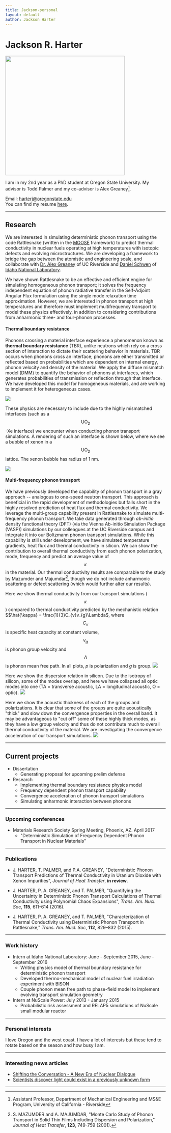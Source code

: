 ```yaml
---
title: Jackson-personal
layout: default
author: Jackson Harter
---
```

Jackson R. Harter
================================

<img src="{{ site.url }}users/harterj/images/jrhIdaho.jpg" height="375" width="375">

I am in my 2nd year as a PhD student at Oregon State University. My advisor is Todd Palmer and my co-advisor is Alex Greaney[^1].

Email: <a href="mailto:harterj@oregonstate.edu" target="top"> harterj@oregonstate.edu </a>  
You can find my resume [here](./files/jacksonResume.pdf).

***

## Research
We are interested in simulating deterministic phonon transport using the code Rattlesnake (written in the
<a href="http://mooseframework.org/" target="blank">MOOSE</a> framework) to predict thermal conductivity in nuclear fuels operating at high temperatures with isotopic defects and evolving microstructures. We are developing a framework to bridge the gap between the atomistic and engineering scale, and collaborate with <a href="http://www.engr.ucr.edu/faculty/me/AlexanderGreaney.html" target="blank">Dr. Alex Greaney</a> of UC Riverside and <a href="https://github.com/dschwen" target="blank">Daniel Schwen</a> of
<a href="https://www.inl.gov/" target="blank">Idaho National Laboratory</a>.


We have shown Rattlesnake to be an effective and efficient engine for simulating homogeneous phonon transport; it solves the frequency independent equation of phonon radiative transfer in the Self-Adjoint Angular Flux formulation using the single mode relaxation time approximation. However, we are interested in phonon transport at high temperatures and therefore must implement multifrequency transport to model these physics effectively, in addition to considering contributions from anharmonic three- and four-phonon processes.


#### Thermal boundary resistance
Phonons crossing a material interface experience a phenomenon known as **thermal boundary resistance** (TBR), unlike neutrons which rely on a cross section of interaction to dictate their scattering behavior in materials. TBR occurs when phonons cross an interface; phonons are either transmitted or reflected based on probabilities which are dependent on internal energy, phonon velocity and density of the material. We apply the diffuse mismatch model (DMM) to quantify the behavior of phonons at interfaces, which generates probabilities of transmission or reflection through that interface. We have developed this model for homogeneous materials, and are working to implement it for heterogeneous cases.

<img src="{{ site.url }}users/harterj/images/tbrSilicon.bmp">

These physics are necessary to include due to the highly mismatched interfaces (such as a $$\textrm{UO}_{2}$$-Xe interface) we encounter when conducting phonon transport simulations. A rendering of such an interface is shown below, where we see a bubble of xenon in a $$\textrm{UO}_{2}$$ lattice. The xenon bubble has radius of 1 nm.

<img src="{{ site.url }}users/harterj/images/uo2xe_interface.png">


#### Multi-frequency phonon transport
We have previously developed the capability of phonon transport in a gray approach -- analogous to one-speed neutron transport. This approach is beneficial in the rapid development of methodologies but falls short in the highly resolved prediction of heat flux and thermal conductivity. We leverage the multi-group capability present in Rattlesnake to simulate multi-frequency phonon transport. We take data generated through *ab-initio* density functional theory (DFT) (via the Vienna Ab-initio Simulation Package (VASP)) simulations by our colleagues at the UC Riverside campus and integrate it into our Boltzmann phonon transport simulations. While this capability is still under development, we have simulated temperature gradients, heat flux and thermal conductivity in silicon. We can show the contribution to overall thermal conductivity from each phonon polarization, mode, frequency and predict an average value of $$\kappa$$ in the material. Our thermal conductivity results are comparable to the study by Mazumder and Majumdar[^2], though we do not include anharmonic scattering or defect scattering (which would further alter our results).

Here we show thermal conductivity from our transport simulations ($$\kappa$$) compared to thermal conductivity predicted by the mechanistic relation $$\hat{\kappa} = \frac{1}{3}C_{v}v_{g}\Lambda$, where $$C_{v}$$ is specific heat capacity at constant volume, $$v_{g}$$ is phonon group velocity and $$\Lambda$$ is phonon mean free path. In all plots, *p* is polarization and *g* is group.
<img src="{{ site.url }}users/harterj/images/kappaCompare.bmp">

Here we show the dispersion relation in silicon. Due to the isotropy of silicon, some of the modes overlap, and here we have collapsed all optic modes into one (TA = transverse acoustic, LA = longitudinal acoustic, O = optic).
<img src="{{ site.url }}users/harterj/images/dispersion.bmp">

Here we show the acoustic thickness of each of the groups and polarizations. It is clear that some of the groups are quite acoustically "thick" and slow down the convergence properties in the overall band. It may be advantageous to "cut off" some of these highly thick modes, as they have a low group velocity and thus do not contribute much to overall thermal conductivity of the material. We are investigating the convergence acceleration of our transport simulations.
<img src="{{ site.url }}users/harterj/images/zeta.bmp">


***

## Current projects
* Dissertation
  * Generating proposal for upcoming prelim defense
* Research
  * Implementing thermal boundary resistance physics model
  * Frequency dependent phonon transport capability
  * Convergence acceleration of phonon transport simulations
  * Simulating anharmonic interaction between phonons
<!-- $$
-\Lambda\left(\omega,p\right) \vec{\Omega}\cdot \left[\Lambda\left(\omega,p\right)\vec{\Omega}\cdot \vec{\nabla} \psi\left(\vec{r},\vec{\Omega},\omega,p\right)\right] + \psi\left(\vec{r},\vec{\Omega},\omega,p\right) = -\Lambda\left(\omega,p\right)\vec{\Omega}\cdot \vec{\nabla}\phi^{0}\left(\vec{r},\omega,T,p\right) + \phi^{0}\left(\vec{r},\omega,T,p\right)
$$ -->

***

### Upcoming conferences
* Materials Research Society Spring Meeting, Phoenix, AZ. April 2017
  * "Deterministic Simulation of Frequency Dependent Phonon Transport in Nuclear Materials"

***

### Publications
* J. HARTER, T. PALMER, and P.A. GREANEY, "Deterministic Phonon Transport Predictions of Thermal Conductivity in Uranium Dioxide with Xenon Impurities", *Journal of Heat Transfer*, **in review**.

* J. HARTER, P. A. GREANEY, and T. PALMER, "Quantifying the Uncertainty in Deterministic Phonon Transport Calculations of Thermal Conductivity using Polynomial Chaos Expansions", *Trans. Am. Nucl. Soc*, **115**, 611-614 (2016).

* J. HARTER, P. A. GREANEY, and T. PALMER, "Characterization of Thermal Conductivity using Deterministic Phonon Transport in Rattlesnake," *Trans. Am. Nucl. Soc*, **112**, 829–832 (2015).

***

### Work history
* Intern at Idaho National Laboratory: June - September 2015, June - September 2016
  * Writing physics model of thermal boundary resistance for deterministic phonon transport
  * Developed thermo-mechanical model of nuclear fuel irradiation experiment with BISON
  * Couple phonon mean free path to phase-field model to implement evolving transport simulation geometry
* Intern at NuScale Power: July 2013 - January 2015
  * Probabilistic risk assessment and RELAP5 simulations of NuScale small modular reactor

***

### Personal interests
I love Oregon and the west coast. I have a lot of interests but these tend to rotate based on the season and how busy
I am.

***

### Interesting news articles
* [Shifting the Conversation - A New Era of Nuclear Dialogue](http://ansnuclearcafe.org/2015/12/10/shifting-the-conversation-a-new-era-of-nuclear-dialogue/#sthash.v1NPlNvq.dpbs)
* [Scientists discover light could exist in a previously unknown form](http://phys.org/news/2016-08-scientists-previously-unknown.html)

***

[^1]: Assistant Professor, Department of Mechanical Engineering and MS&E Program, University of California - Riverside
[^2]: S. MAZUMDER and A. MAJUMDAR, "Monte Carlo Study of Phonon Transport in Solid Thin Films Including Dispersion and Polarization," *Journal of Heat Transfer*, **123**, 749-759 (2001).
